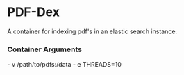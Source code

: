 # PDF-Dex

A container for indexing pdf's in an elastic search instance.

### Container Arguments

\- v /path/to/pdfs:/data
\- e THREADS=10